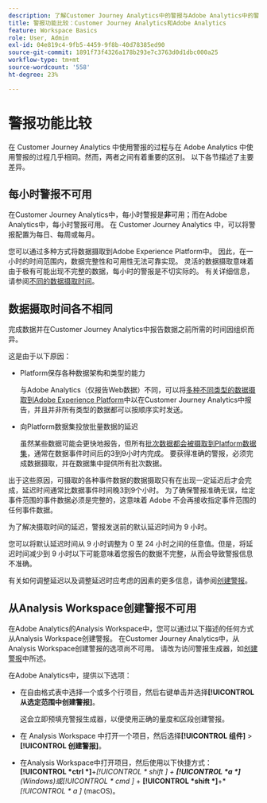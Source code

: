 ```yaml
---
description: 了解Customer Journey Analytics中的警报与Adobe Analytics中的警报有何不同
title: 警报功能比较：Customer Journey Analytics和Adobe Analytics
feature: Workspace Basics
role: User, Admin
exl-id: 04e819c4-9fb5-4459-9f8b-40d78385ed90
source-git-commit: 1891f73f4326a178b293e7c3763d0d1dbc000a25
workflow-type: tm+mt
source-wordcount: '558'
ht-degree: 23%

---
```


# 警报功能比较

在 Customer Journey Analytics 中使用警报的过程与在 Adobe Analytics 中使用警报的过程几乎相同。然而，两者之间有着重要的区别。 以下各节描述了主要差异。

## 每小时警报不可用

在Customer Journey Analytics中，每小时警报是&#x200B;**非**&#x200B;可用；而在Adobe Analytics中，每小时警报可用。 在 Customer Journey Analytics 中，可以将警报配置为每日、每周或每月。

您可以通过多种方式将数据摄取到Adobe Experience Platform中。 因此，在一小时的时间范围内，数据完整性和可用性无法可靠实现。  灵活的数据摄取意味着由于极有可能出现不完整的数据，每小时的警报是不切实际的。 有关详细信息，请参阅[不同的数据摄取时间](#data-ingestion-times-vary-in-customer-journey-analytics)。

## 数据摄取时间各不相同

完成数据并在Customer Journey Analytics中报告数据之前所需的时间因组织而异。

这是由于以下原因：

* Platform保存各种数据架构和类型的能力

  与Adobe Analytics（仅报告Web数据）不同，可以将[多种不同类型的数据摄取到Adobe Experience Platform](/help/data-ingestion/data-ingestion.md)中以在Customer Journey Analytics中报告，并且并非所有类型的数据都可以按顺序实时发送。

* 向Platform数据集投放批量数据的延迟

  虽然某些数据可能会更快地报告，但所有[批次数据都会被摄取到Platform数据集](/help/data-ingestion/data-ingestion.md#ingest-and-use-batch-data.)，通常在数据事件时间后的3到9小时内完成。 要获得准确的警报，必须完成数据摄取，并在数据集中提供所有批次数据。<!--3 to 9 hours is a sweet spot, what we are suggesting.  -->

出于这些原因，可摄取的各种事件数据的数据摄取只有在出现一定延迟后才会完成，延迟时间通常比数据事件时间晚3到9个小时。 为了确保警报准确无误，给定事件范围的事件数据必须是完整的，这意味着 Adobe 不会再接收指定事件范围的任何事件数据。

为了解决摄取时间的延迟，警报发送前的默认延迟时间为 9 小时。

您可以将默认延迟时间从 9 小时调整为 0 至 24 小时之间的任意值。但是，将延迟时间减少到 9 小时以下可能意味着您报告的数据不完整，从而会导致警报信息不准确。

有关如何调整延迟以及调整延迟时应考虑的因素的更多信息，请参阅[创建警报](/help/components/c-intelligent-alerts/alert-builder.md)。

<!-- Starting with "However," the rest of this information should probably go into the actual documentation where we document the option to adjust the delay. -->

## 从Analysis Workspace创建警报不可用

在Adobe Analytics的Analysis Workspace中，您可以通过以下描述的任何方式从Analysis Workspace创建警报。 在Customer Journey Analytics中，从Analysis Workspace创建警报的选项尚不可用。 请改为访问警报生成器，如[创建警报](/help/components/c-intelligent-alerts/alert-builder.md)中所述。

在Adobe Analytics中，提供以下选项：

* 在自由格式表中选择一个或多个行项目，然后右键单击并选择&#x200B;**[!UICONTROL 从选定范围中创建警报]**。

  这会立即预填充警报生成器，以便使用正确的量度和区段创建警报。

* 在 Analysis Workspace 中打开一个项目，然后选择&#x200B;**[!UICONTROL 组件]** > **[!UICONTROL 创建警报]**。

* 在Analysis Workspace中打开项目，然后使用以下快捷方式： **[!UICONTROL *ctrl *]**+**[!UICONTROL * shift *]** + **[!UICONTROL *a *]**(Windows)或&#x200B;**[!UICONTROL * cmd *]** + **[!UICONTROL *shift *]**+**[!UICONTROL * a *]** (macOS)。
